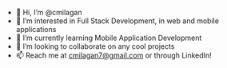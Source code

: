 - 👋 Hi, I’m @cmilagan
- 👀 I’m interested in Full Stack Development, in web and mobile applications
- 🌱 I’m currently learning Mobile Application Development
- 💞️ I’m looking to collaborate on any cool projects
- 📫 Reach me at cmilagan7@gmail.com or through LinkedIn!

<!---
cmilagan/cmilagan is a ✨ special ✨ repository because its `README.md` (this file) appears on your GitHub profile.
You can click the Preview link to take a look at your changes.
--->
